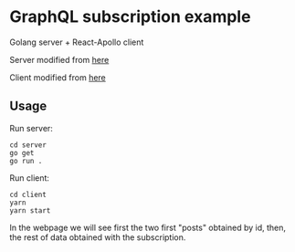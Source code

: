 # GraphQL subscription example

Golang server + React-Apollo client

Server modified from [here](https://github.com/graphql-go/graphql/issues/49#issuecomment-404909227)

Client modified from [here](https://github.com/LimeGreenJS/simple-chat)


## Usage
Run server:
```
cd server
go get
go run .
```

Run client:
```
cd client
yarn
yarn start
```

In the webpage we will see first the two first "posts" obtained by id, then, the rest of data obtained with the subscription.
